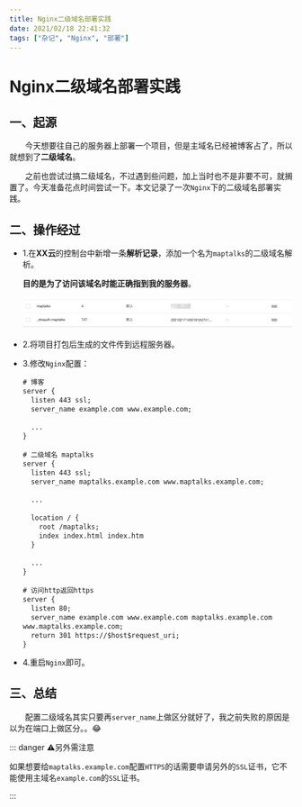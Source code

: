 ```yaml
---
title: Nginx二级域名部署实践
date: 2021/02/18 22:41:32
tags: ["杂记", "Nginx", "部署"]
---
```


# Nginx二级域名部署实践

<ClientOnly>
  <display-bar :displayData="$frontmatter"></display-bar>
</ClientOnly>

## 一、起源

&emsp;&emsp;今天想要往自己的服务器上部署一个项目，但是主域名已经被博客占了，所以就想到了**二级域名**。

&emsp;&emsp;之前也尝试过搞二级域名，不过遇到些问题，加上当时也不是非要不可，就搁置了。今天准备花点时间尝试一下。本文记录了一次`Nginx`下的二级域名部署实践。

## 二、操作经过

* 1.在**XX云**的控制台中新增一条**解析记录**，添加一个名为`maptalks`的二级域名解析。

  **目的是为了访问该域名时能正确指到我的服务器**。

  ![sub-domain-01](/images/other/aboutdeploy/sub-domain-01.png)

* 2.将项目打包后生成的文件传到远程服务器。

* 3.修改`Nginx`配置：

  ```nginx{12}
  # 博客
  server {
    listen 443 ssl;
    server_name example.com www.example.com;

    ...
  }

  # 二级域名 maptalks
  server {
    listen 443 ssl;
    server_name maptalks.example.com www.maptalks.example.com;

    ...

    location / {
      root /maptalks;
      index index.html index.htm
    }

    ...
  }

  # 访问http返回https
  server {
    listen 80;
    server_name example.com www.example.com maptalks.example.com www.maptalks.example.com;
    return 301 https://$host$request_uri;
  }
  ```

* 4.重启`Nginx`即可。

## 三、总结

&emsp;&emsp;配置二级域名其实只要再`server_name`上做区分就好了，我之前失败的原因是以为在端口上做区分。。😂 

::: danger ⚠️另外需注意

如果想要给`maptalks.example.com`配置`HTTPS`的话需要申请另外的`SSL`证书，它不能使用主域名`example.com`的`SSL`证书。

:::

